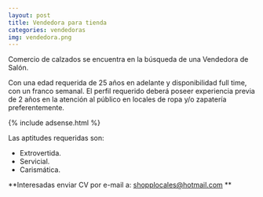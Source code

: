 ```yaml
---
layout: post
title: Vendedora para tienda
categories: vendedoras
img: vendedora.png
---
```


Comercio de calzados se encuentra en la búsqueda de una Vendedora de Salón. 

 Con una edad requerida de 25 años en adelante y disponibilidad full time, con un franco semanal.
El perfil requerido deberá poseer experiencia previa de 2 años en la atención al público en locales de ropa y/o zapatería preferentemente.

{% include adsense.html %}

Las aptitudes requeridas son:
- Extrovertida.
- Servicial.
- Carismática.

**Interesadas enviar CV por e-mail a: shopplocales@hotmail.com **
